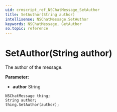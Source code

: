 ```yaml
---
uid: crmscript_ref_NSChatMessage_SetAuthor
title: SetAuthor(String author)
intellisense: NSChatMessage.SetAuthor
keywords: NSChatMessage, GetAuthor
so.topic: reference
---
```


# SetAuthor(String author)

The author of the message.

**Parameter:** 
 - **author** String

```crmscript
NSChatMessage thing;
String author;
thing.SetAuthor(author);
```

